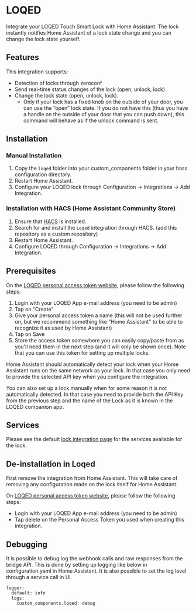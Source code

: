 # LOQED

Integrate your LOQED Touch Smart Lock with Home Assistant. The lock instantly notifies Home Assistant of a lock state change and you can change the lock state yourself.

## Features

This integration supports:

- Detection of locks through zeroconf
- Send real-time status changes of the lock (open, unlock, lock)
- Change the lock state (open, unlock, lock).
  - Only if your lock has a fixed knob on the outside of your door, you can use the “open” lock state. If you do not have this (thus you have a handle on the outside of your door that you can push down), this command will behave as if the unlock command is sent.

## Installation

### Manual Installation

1. Copy the `loqed` folder into your custom_components folder in your hass configuration directory.
2. Restart Home Assistant.
3. Configure your LOQED lock through Configuration -> Integrations -> Add Integration.

### Installation with HACS (Home Assistant Community Store)

1. Ensure that [HACS](https://hacs.xyz/) is installed.
2. Search for and install the `Loqed` integration through HACS. (add this repository as a custom repository)
3. Restart Home Assistant.
4. Configure LOQED through Configuration -> Integrations -> Add Integration.

## Prerequisites

On the [LOQED personal access token website](https://integrations.production.loqed.com/personal-access-tokens), please follow the following steps:

1. Login with your LOQED App e-mail address (you need to be admin)
2. Tap on "Create"
3. Give your personal access token a name (this will not be used further on, but we recommend something like "Home Assistant" to be able to recognize it as used by Home Assistant)
4. Tap on Save
5. Store the access token somewhere you can easily copy/paste from as you'll need them in the next step (and it will only be shown once). Note that you can use this token for setting up multiple locks.

Home Assistant should automatically detect your lock when your Home Assistant runs on the same network as your lock. In that case you only need to provide the selected API key when you configure the integration.

You can also set up a lock manually when for some reason it is not automatically detected. In that case you need to provide both the API Key from the previous step and the name of the Lock as it is known in the LOQED companion app.

## Services

Please see the default [lock integration page](/integrations/lock/) for the services available for the lock.

## De-installation in Loqed

First remove the integration from Home Assistant. This will take care of removing any configuration made on the lock itself for Home Assistant.

On [LOQED personal access token website](https://integrations.production.loqed.com/personal-access-tokens), please follow the following steps:

- Login with your LOQED App e-mail address (you need to be admin)
- Tap delete on the Personal Access Token you used when creating this integration.

## Debugging

It is possible to debug log the webhook calls and raw responses from the bridge API. This is done by setting up logging like below in configuration.yaml in Home Assistant. It is also possible to set the log level through a service call in UI.

```
logger:
  default: info
  logs:
    custom_components.loqed: debug
```
